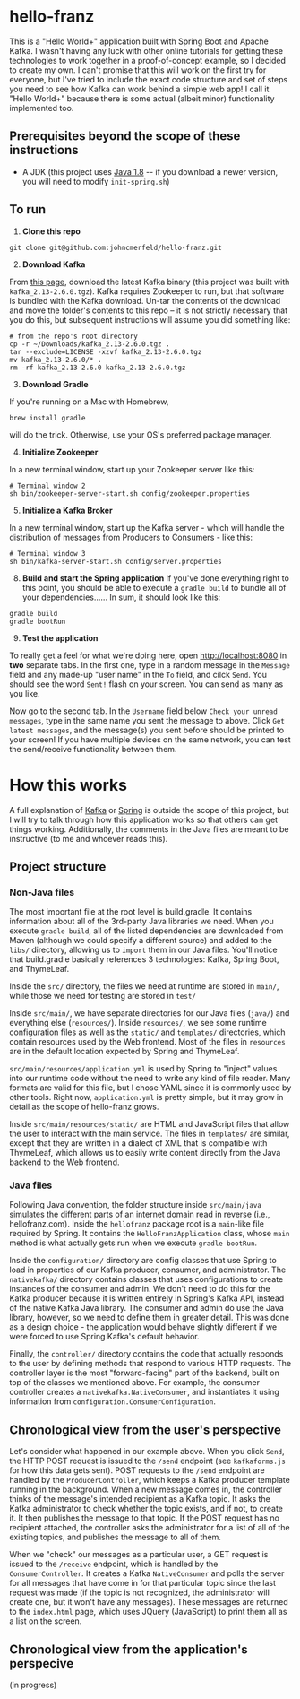 # hello-franz
This is a "Hello World+" application built with Spring Boot and Apache Kafka. I wasn't having any luck with other online tutorials for getting these technologies to work together in a proof-of-concept example, so I decided to create my own. I can't promise that this will work on the first try for everyone, but I've tried to include the exact code structure and set of steps you need to see how Kafka can work behind a simple web app! I call it "Hello World+" because there is some actual (albeit minor) functionality implemented too.

## Prerequisites beyond the scope of these instructions
  - A JDK (this project uses [Java 1.8](https://www.oracle.com/java/technologies/javase/javase-jdk8-downloads.html) -- if you download a newer version, you will need to modify `init-spring.sh`)

## To run
  1. **Clone this repo**
```shell
git clone git@github.com:johncmerfeld/hello-franz.git
```

  2. **Download Kafka**

From [this page](https://kafka.apache.org/downloads), download the latest Kafka binary (this project was built with `kafka_2.13-2.6.0.tgz`). Kafka requires Zookeeper to run, but that software is bundled with the Kafka download. Un-tar the contents of the download and move the folder's contents to this repo – it is not strictly necessary that you do this, but subsequent instructions will assume you did something like:
```shell
# from the repo's root directory
cp -r ~/Downloads/kafka_2.13-2.6.0.tgz .
tar --exclude=LICENSE -xzvf kafka_2.13-2.6.0.tgz
mv kafka_2.13-2.6.0/* .
rm -rf kafka_2.13-2.6.0 kafka_2.13-2.6.0.tgz
```

  3. **Download Gradle**

If you're running on a Mac with Homebrew, 
```shell
brew install gradle
```
will do the trick. Otherwise, use your OS's preferred package manager.

  4. **Initialize Zookeeper**

In a new terminal window, start up your Zookeeper server like this:
```shell
# Terminal window 2
sh bin/zookeeper-server-start.sh config/zookeeper.properties
```

  5. **Initialize a Kafka Broker**

In a new terminal window, start up the Kafka server - which will handle the distribution of messages from Producers to Consumers - like this: 
```shell
# Terminal window 3
sh bin/kafka-server-start.sh config/server.properties
```

  8. **Build and start the Spring application**
If you've done everything right to this point, you should be able to execute a `gradle build` to bundle all of your dependencies...... In sum, it should look like this:
```shell
gradle build
gradle bootRun
```

  9. **Test the application**

  To really get a feel for what we're doing here, open [http://localhost:8080](http://localhost:8080/) in **two** separate tabs. In the first one, type in a random message in the `Message` field and any made-up "user name" in the `To` field, and cilck `Send`. You should see the word `Sent!` flash on your screen. You can send as many as you like.

  Now go to the second tab. In the `Username` field below `Check your unread messages`, type in the same name you sent the message to above. Click `Get latest messages`, and the message(s) you sent before should be printed to your screen! If you have multiple devices on the same network, you can test the send/receive functionality between them.

# How this works

A full explanation of [Kafka](https://kafka.apache.org/intro) or [Spring](https://docs.spring.io/spring-framework/docs/current/reference/html/overview.html) is outside the scope of this project, but I will try to talk through how this application works so that others can get things working. Additionally, the comments in the Java files are meant to be instructive (to me and whoever reads this).

## Project structure

### Non-Java files

The most important file at the root level is build.gradle. It contains information about all of the 3rd-party Java libraries we need. When you execute `gradle build`, all of the listed dependencies are downloaded from Maven (although we could specify a different source) and added to the `libs/` directory, allowing us to `import` them in our Java files. You'll notice that build.gradle basically references 3 technologies: Kafka, Spring Boot, and ThymeLeaf.

Inside the `src/` directory, the files we need at runtime are stored in `main/`, while those we need for testing are stored in `test/`

Inside `src/main/`, we have separate directories for our Java files (`java/`) and everything else (`resources/`). Inside `resources/`, we see some runtime configuration files as well as the `static/` and `templates/` directories, which contain resources used by the Web frontend. Most of the files in `resources` are in the default location expected by Spring and ThymeLeaf. 

`src/main/resources/application.yml` is used by Spring to "inject" values into our runtime code without the need to write any kind of file reader. Many formats are valid for this file, but I chose YAML since it is commonly used by other tools. Right now, `application.yml` is pretty simple, but it may grow in detail as the scope of hello-franz grows.

Inside `src/main/resources/static/` are HTML and JavaScript files that allow the user to interact with the main service. The files in `templates/` are similar, except that they are written in a dialect of XML that is compatible with ThymeLeaf, which allows us to easily write content directly from the Java backend to the Web frontend. 

### Java files

Following Java convention, the folder structure inside `src/main/java` simulates the different parts of an internet domain read in reverse (i.e., hellofranz.com). Inside the `hellofranz` package root is a `main`-like file required by Spring. It contains the `HelloFranzApplication` class, whose `main` method is what actually gets run when we execute `gradle bootRun`.

Inside the `configuration/` directory are config classes that use Spring to load in properties of our Kafka producer, consumer, and administrator. The `nativekafka/` directory contains classes that uses configurations to create instances of the consumer and admin. We don't need to do this for the Kafka producer because it is written entirely in Spring's Kafka API, instead of the native Kafka Java library. The consumer and admin do use the Java library, however, so we need to define them in greater detail. This was done as a design choice - the application would behave slightly different if we were forced to use Spring Kafka's default behavior.

Finally, the `controller/` directory contains the code that actually responds to the user by defining methods that respond to various HTTP requests. The controller layer is the most "forward-facing" part of the backend, built on top of the classes we mentioned above. For example, the consumer controller creates a `nativekafka.NativeConsumer`, and instantiates it using information from `configuration.ConsumerConfiguration`.

## Chronological view from the user's perspective

Let's consider what happened in our example above. When you click `Send`, the HTTP POST request is issued to the `/send` endpoint (see `kafkaforms.js` for how this data gets sent). POST requests to the `/send` endpoint are handled by the `ProducerController`, which keeps a Kafka producer template running in the background. When a new message comes in, the controller thinks of the message's intended recipient as a Kafka topic. It asks the Kafka administrator to check whether the topic exists, and if not, to create it. It then publishes the message to that topic. If the POST request has no recipient attached, the controller asks the administrator for a list of all of the existing topics, and publishes the message to all of them.

When we "check" our messages as a particular user, a GET request is issued to the `/receive` endpoint, which is handled by the `ConsumerController`. It creates a Kafka `NativeConsumer` and polls the server for all messages that have come in for that particular topic since the last request was made (if the topic is not recognized, the administrator will create one, but it won't have any messages). These messages are returned to the `index.html` page, which uses JQuery (JavaScript) to print them all as a list on the screen.

## Chronological view from the application's perspecive

(in progress)